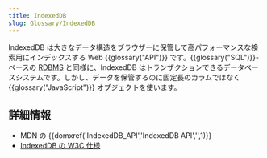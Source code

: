 ```yaml
---
title: IndexedDB
slug: Glossary/IndexedDB
---
```


IndexedDB は大きなデータ構造をブラウザーに保管して高パフォーマンスな検索用にインデックスする Web {{glossary("API")}} です。{{glossary("SQL")}}-ベースの [RDBMS](https://en.wikipedia.org/wiki/Relational_database_management_system) と同様に、IndexedDB はトランザクションできるデータベースシステムです。しかし、データを保管するのに固定長のカラムではなく {{glossary("JavaScript")}} オブジェクトを使います。

## 詳細情報

- MDN の {{domxref('IndexedDB_API','IndexedDB API','',1)}}
- [IndexedDB の W3C 仕様](http://w3c.github.io/IndexedDB/)

